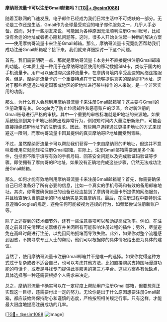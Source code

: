 **摩纳哥流量卡可以注册Gmail邮箱吗？[[TG💪+ @esim1088](https://t.me/s/esim1088)]**

随着互联网的飞速发展，电子邮件已经成为我们日常生活中不可或缺的一部分。无论是工作还是生活，Gmail作为全球最受欢迎的电子邮件服务之一，几乎人手必备。然而，对于一些朋友来说，可能因为各种原因无法顺利注册Gmail账号，比如没有合适的地址或者担心隐私问题等。这时，很多人开始关注起一种新的解决方案——使用摩纳哥流量卡来注册Gmail邮箱。那么，摩纳哥流量卡究竟能否帮助我们成功注册Gmail邮箱呢？接下来，我们就来详细探讨一下这个问题。

首先，我们需要明确一点，那就是摩纳哥流量卡本身并不直接提供注册Gmail邮箱的功能。它本质上是一种用于在摩纳哥地区使用的移动数据SIM卡，类似于国内的手机流量卡。用户可以通过购买这种流量卡，在摩纳哥境内享受高速的网络连接服务。但是，摩纳哥流量卡的一个重要特点在于它能够提供真实的摩纳哥IP地址，这对于那些希望通过特定国家或地区的IP地址进行某些操作的人来说，是一个非常实用的功能。

那么，为什么有人会想到用摩纳哥流量卡来注册Gmail邮箱呢？这主要与Gmail的注册政策有关。Google为了防止垃圾邮件和恶意账户的泛滥，会对新注册的Gmail账号进行严格的审核。其中一个重要的审核标准就是IP地址的来源地。如果系统检测到某个IP地址频繁出现异常行为，例如短时间内大量注册新账户，可能会直接拒绝该IP地址下的注册请求。因此，有些用户选择通过更换IP地址的方式来规避这一限制，而摩纳哥流量卡因其提供的真实摩纳哥IP地址而受到青睐。

不过，虽然摩纳哥流量卡可以帮助我们获得一个来自摩纳哥的IP地址，但这并不意味着使用它就能轻松注册Gmail邮箱。实际上，注册Gmail邮箱需要满足多个条件，包括但不限于填写有效的手机号码、回答安全问题以及完成验证码验证等步骤。即使拥有了摩纳哥的IP地址，如果没有正确地完成这些步骤，仍然无法成功注册Gmail邮箱。

那么，如何才能有效地利用摩纳哥流量卡来注册Gmail邮箱呢？首先，你需要确保自己已经准备好了所有必要的信息，比如一个真实的手机号码和有效的备用邮箱地址。其次，你需要确保自己的设备已经连接到了摩纳哥流量卡所提供的网络服务，并且检查确认当前显示的IP地址确实是来自摩纳哥。最后，在注册过程中要特别注意遵循Google的规定，避免任何可能被视为违规的行为，如频繁尝试注册新账户等。

除了上述提到的技术细节外，还有一些注意事项可以帮助提高成功率。例如，在注册之前最好先清理浏览器缓存并关闭所有可能影响注册过程的插件；另外，尽量避免在高峰时段进行注册，以免因网络拥堵而导致失败。此外，如果你对整个流程感到困惑，不妨寻求专业人士的帮助，他们可以根据你的具体情况给出更为具体的建议。

当然了，使用摩纳哥流量卡注册Gmail邮箱并不是唯一的选择。如果你觉得这种方式过于复杂或者不适合自己，也可以考虑其他方法，比如直接购买支持国际漫游功能的电话卡，或者是寻找专门提供此类服务的第三方平台。这些方案各有优缺点，具体选择哪一种还需要根据个人需求来决定。

总之，摩纳哥流量卡确实可以在一定程度上帮助用户注册Gmail邮箱，但要想真正实现这一目标，还需要付出一定的努力。无论你是出于什么原因想要注册Gmail邮箱，都应该始终保持耐心和谨慎的态度，严格按照相关规定行事。只有这样，才能最大限度地提高注册成功的几率。

[[TG💪+ @esim1088](https://t.me/s/esim1088) ![Image](https://i.postimg.cc/4NQfJmqS/Snipaste-2025-05-13-00-14-12.png)]